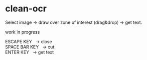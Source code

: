 # clean-ocr
Select image -> draw over zone of interest (drag&drop) -> get text.

work in progress

ESCAPE KEY &nbsp; -> close </br>
SPACE BAR KEY &nbsp; -> cut </br>
ENTER KEY &nbsp; -> get text </br>
